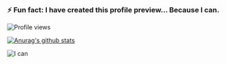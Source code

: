 ### ⚡ Fun fact: I have created this profile preview... Because I can.

![Profile views](https://gpvc.arturio.dev/rudral)

[![Anurag's github stats](https://github-readme-stats.vercel.app/api?username=rudral&theme=graywhite)](https://github.com/anuraghazra/github-readme-stats)

![I can](ican.gif "I can")
